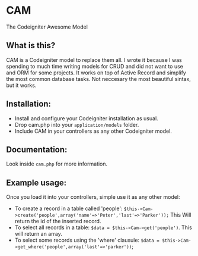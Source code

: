 CAM
===

The Codeigniter Awesome Model

## What is this?

CAM is a Codeigniter model to replace them all. I wrote it because I was spending to much time writing models for CRUD and did not want to use and ORM for some projects. It works on top of Active Record and simplify the most common database tasks. Not neccesary the most beautiful sintax, but it works.


## Installation:

* Install and configure your Codeigniter installation as usual.
* Drop cam.php into your `application/models` folder.
* Include CAM in your controllers as any other Codeigniter model.

## Documentation:

Look inside `cam.php` for more information.

## Example usage:

Once you load it into your controllers, simple use it as any other model:

* To create a record in a table called 'people': `$this->Cam->create('people',array('name'=>'Peter','last'=>'Parker'));` This Will return the id of the inserted record.
* To select all records in a table: `$data = $this->Cam->get('people')`. This will return an array.
* To select some records using the 'where' clausule: `$data = $this->Cam->get_where('people',array('last'=>'parker'))`;


